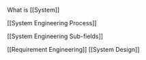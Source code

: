 What is [[System]]

[[System Engineering Process]]

[[System Engineering Sub-fields]]

[[Requirement Engineering]]
[[System Design]]

